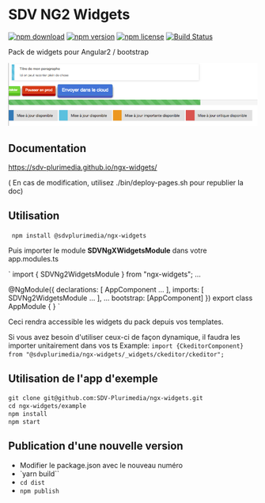 # SDV NG2 Widgets

[![npm download](https://img.shields.io/npm/dt/@sdvplurimedia/ngx-widgets.svg)]()
[![npm version](https://img.shields.io/npm/v/@sdvplurimedia/ngx-widgets.svg)]()
[![npm license](https://img.shields.io/npm/l/@sdvplurimedia/ngx-widgets.svg)]()
[![Build Status](https://travis-ci.org/SDV-Plurimedia/ngx-widgets.svg?branch=develop)](https://travis-ci.org/SDV-Plurimedia/ngx-widgets)

Pack de widgets pour Angular2 / bootstrap

![Widgets](https://raw.githubusercontent.com/SDV-Plurimedia/ngx-widgets/develop/documentation/dist/img/widgets.png)

## Documentation

https://sdv-plurimedia.github.io/ngx-widgets/

( En cas de modification, utilisez ./bin/deploy-pages.sh pour republier la doc)

## Utilisation

` npm install @sdvplurimedia/ngx-widgets`

Puis importer le module **SDVNgXWidgetsModule** dans votre app.modules.ts

`
import { SDVNg2WidgetsModule } from "ngx-widgets";
...

@NgModule({
  declarations: [
    AppComponent
    ...
  ],
  imports: [
    SDVNg2WidgetsModule
    ...
  ],
  ...
  bootstrap: [AppComponent]
})
export class AppModule { }
`

Ceci rendra accessible les widgets du pack depuis vos templates.

Si vous avez besoin d'utiliser ceux-ci de façon dynamique, il faudra les importer unitairement dans vos ts
Example:
`import {CkeditorComponent} from "@sdvplurimedia/ngx-widgets/_widgets/ckeditor/ckeditor";`

## Utilisation de l'app d'exemple

```
git clone git@github.com:SDV-Plurimedia/ngx-widgets.git
cd ngx-widgets/example
npm install
npm start
```

## Publication d'une nouvelle version

* Modifier le package.json avec le nouveau numéro
* `yarn build``
* `cd dist`
* `npm publish`
